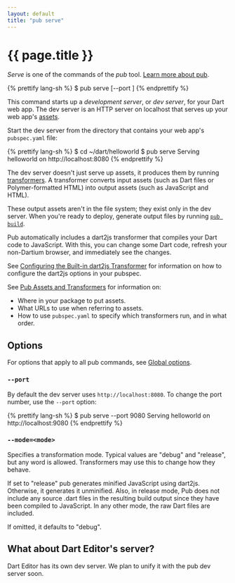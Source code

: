```yaml
---
layout: default
title: "pub serve"
---
```


# {{ page.title }}

_Serve_ is one of the commands of the _pub_ tool.
[Learn more about pub](/tools/pub/).

{% prettify lang-sh %}
$ pub serve [--port <number>]
{% endprettify %}

This command starts up a _development server_, or _dev server_,
for your Dart web app. The dev server is an HTTP server on localhost
that serves up your web app's [assets](/tools/pub/glossary.html#asset).

Start the dev server from the directory that contains your web app's
`pubspec.yaml` file:

{% prettify lang-sh %}
$ cd ~/dart/helloworld
$ pub serve
Serving helloworld on http://localhost:8080
{% endprettify %}

The dev server doesn't just serve up assets, it produces them by running
[transformers](/tools/pub/glossary.html#transformer). A transformer converts
input assets (such as Dart files or Polymer-formatted HTML) into output assets
(such as JavaScript and HTML).

These output assets aren't in the file system; they exist only in the dev
server. When you're ready to deploy, generate output files by running
[`pub build`](pub-build.html).

Pub automatically includes a dart2js transformer that compiles your Dart code
to JavaScript. With this, you can change some Dart code, refresh your
non-Dartium browser, and immediately see the changes.

See
[Configuring the Built-in dart2js Transformer](/tools/pub/dart2js-transformer.html)
for information on how to configure the dart2js options in your pubspec.

See [Pub Assets and Transformers](/tools/pub/assets-and-transformers.html) for
information on:

* Where in your package to put assets.
* What URLs to use when referring to assets.
* How to use `pubspec.yaml` to specify which transformers run, and in
  what order.

## Options

For options that apply to all pub commands, see
[Global options](index.html#global-options).

### `--port`

By default the dev server uses `http://localhost:8080`. To change the port
number, use the `--port` option:

{% prettify lang-sh %}
$ pub serve --port 9080
Serving helloworld on http://localhost:9080
{% endprettify %}

### `--mode=<mode>`

Specifies a transformation mode. Typical values are "debug" and "release", but
any word is allowed. Transformers may use this to change how they behave.

If set to "release" pub generates minified JavaScript using dart2js.
Otherwise, it generates it unminified. Also, in release mode, Pub does not
include any source .dart files in the resulting build output since they have
been compiled to JavaScript. In any other mode, the raw Dart files are
included.

If omitted, it defaults to "debug".

## What about Dart Editor's server?

Dart Editor has its own dev server. We plan to unify it with the
pub dev server soon.
